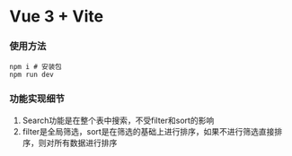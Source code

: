 # Vue 3 + Vite

### 使用方法

```
npm i # 安装包
npm run dev
```

### 功能实现细节

1. Search功能是在整个表中搜索，不受filter和sort的影响
2. filter是全局筛选，sort是在筛选的基础上进行排序，如果不进行筛选直接排序，则对所有数据进行排序

